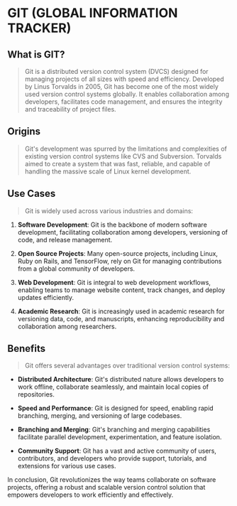 <!-- @format -->

# GIT (GLOBAL INFORMATION TRACKER)

## What is GIT?

> Git is a distributed version control system (DVCS) designed for managing projects of all sizes with speed and efficiency. Developed by Linus Torvalds in 2005, Git has become one of the most widely used version control systems globally. It enables collaboration among developers, facilitates code management, and ensures the integrity and traceability of project files.

## Origins

> Git's development was spurred by the limitations and complexities of existing version control systems like CVS and Subversion. Torvalds aimed to create a system that was fast, reliable, and capable of handling the massive scale of Linux kernel development.

## Use Cases

> Git is widely used across various industries and domains:

1. **Software Development**: Git is the backbone of modern software development, facilitating collaboration among developers, versioning of code, and release management.

2. **Open Source Projects**: Many open-source projects, including Linux, Ruby on Rails, and TensorFlow, rely on Git for managing contributions from a global community of developers.

3. **Web Development**: Git is integral to web development workflows, enabling teams to manage website content, track changes, and deploy updates efficiently.

4. **Academic Research**: Git is increasingly used in academic research for versioning data, code, and manuscripts, enhancing reproducibility and collaboration among researchers.

## Benefits

> Git offers several advantages over traditional version control systems:

- **Distributed Architecture**: Git's distributed nature allows developers to work offline, collaborate seamlessly, and maintain local copies of repositories.

- **Speed and Performance**: Git is designed for speed, enabling rapid branching, merging, and versioning of large codebases.

- **Branching and Merging**: Git's branching and merging capabilities facilitate parallel development, experimentation, and feature isolation.

- **Community Support**: Git has a vast and active community of users, contributors, and developers who provide support, tutorials, and extensions for various use cases.

In conclusion, Git revolutionizes the way teams collaborate on software projects, offering a robust and scalable version control solution that empowers developers to work efficiently and effectively.
